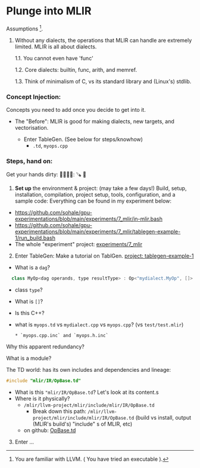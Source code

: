 # Plunge into MLIR
<!-- the plunge. plungeLang -->

Assumptions [^assumptions].
[^assumptions]: You are familiar with LLVM. ( You have tried an executable ).

1. Without any dialects,
the operations that MLIR can handle are extremely limited.
MLIR is all about dialects.

    1.1. You cannot even have 'func'

    1.2. Core dialects: builtin, func, arith, and memref.

    1.3. Think of minimalism of C, vs its standard library and (Linux's) stdlib.


### Concept Injection:
Concepts you need to add once you decide to get into it.

* The "Before":
MLIR is good for making dialects, new targets, and vectorisation.

   * Enter TableGen. (See below for steps/knowhow)
      * `.td`, `myops.cpp`

### Steps, hand on:

Get your hands dirty: 🫵🤌🫰🤜: 🪚 🧱
1. **Set up** the environment & project: (may take a few days!)
Build, setup, installation, compilation, project setup, tools, configuration, and a sample code: Everything can be found in my experiment below:
* https://github.com/sohale/gpu-experimentations/blob/main/experiments/7_mlir/in-mlir.bash
* https://github.com/sohale/gpu-experimentations/blob/main/experiments/7_mlir/tablegen-example-1/run_build.bash
* The whole "experiment" project: [experiments/7_mlir](https://github.com/sohale/gpu-experimentations/tree/main/experiments/7_mlir)

2. Enter TableGen:
Make a tutorial on TablGen. [project: tablegen-example-1](https://github.com/sohale/gpu-experimentations/tree/main/experiments/7_mlir/tablegen-example-1)

* What is a `dag`?
```cpp
  class MyOp<dag operands, type resultType> : Op<"mydialect.MyOp", []> {
```
* class `type`?
* What is `[]`?
* Is this C++?

* what is `myops.td` vs `mydialect.cpp` vs `myops.cpp`? (vs `test/test.mlir`)

      * `myops.cpp.inc` and `myops.h.inc`

Why this apparent redundancy?

What is a module?

The TD world: has its own includes and dependencies and lineage:
```cpp
#include "mlir/IR/OpBase.td"
```
* What is this `"mlir/IR/OpBase.td`? Let's look at its content.s
* Where is it physically?
   * `/mlir/llvm-project/mlir/include/mlir/IR/OpBase.td`
       * Break down this path: `/mlir/llvm-project/mlir/include/mlir/IR/OpBase.td` (build vs install, output (MLIR's build's) "include" s of MLIR, etc)
   * on github: [OpBase.td](https://github.com/llvm/llvm-project/blob/main/mlir/include/mlir/IR/OpBase.td)


3. Enter ...
